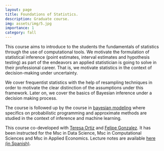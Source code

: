 ```yaml
---
layout: page
title: Foundations of Statistics.
description: Graduate course. 
img: assets/img/5.jpg
importance: 1
category: fall
---
```


This course aims to introduce to the students the fundamentals of
statistics through the use of computational tools. We motivate the
formulation of statistical inference (point estimates, interval
estimates and hypothesis testing) as part of the endeavors an applied
statistician is going to solve in their professional career. That is,
we motivate statistics in the context of decision-making under
uncertainty.



We cover frequentist statistics with the help of resampling techniques
in order to motivate the clear distinction of the assumptions under
this framework.  Later on, we cover the basics of Bayesian inference
under a decision making process.


The course is followed up by the course in [bayesian modeling](
2_bayesiana.md) where specifics on probabilistic programming and
approximate methods are studied in the context of inference and
machine learning.
 


This course co-developed with [Teresa
Ortiz](https://github.com/tereom) and [Felipe
Gonzalez](https://github.com/felipegonzalez). It has been instructed
for the Msc in Data Science, Msc in Computational Sciences and Msc in
Applied Economics. Lecture notes are available [here (in
Spanish)](https://fundamentos-est-2021.netlify.app/).


